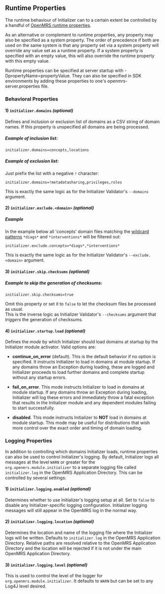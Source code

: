 ## Runtime Properties

The runtime behaviour of Initializer can to a certain extent be controlled by a handful of [OpenMRS runtime properties](https://wiki.openmrs.org/x/zhAz).

As an alternative or complement to runtime properties, any property may also be specified as a system property.
The order of precedence if both are used on the same system is that any property set via a system property will override any value set as a runtime property.
If a system property is specified with an empty value, this will also override the runtime property with this empty value.

Runtime properties can be specified at server startup with -DpropertyName=propertyValue.  They can also be specified in SDK environments by adding these
properties to one's openmrs-server.properties file.

### Behavioral Properties

#### 1) `initializer.domains` _(optional)_
Defines and inclusion or exclusion list of domains as a CSV string of domain names. If this property is unspecified all domains are being processed.
##### Example of inclusion list:
```
initializer.domains=concepts,locations
```
##### Example of exclusion list:
Just prefix the list with a negative `!` character:
```
initializer.domains=!metadatasharing,privileges,roles
```
This is exactly the same logic as for the Initializer Validator's `--domains` argument.
#### 2) `initializer.exclude.<domain>` _(optional)_
##### Example
In the example below all 'concepts' domain files matching the [wildcard patterns](https://commons.apache.org/proper/commons-io/apidocs/org/apache/commons/io/FilenameUtils.html#wildcardMatchOnSystem-java.lang.String-java.lang.String-) `*diags*` and `*interventions*` will be filtered out:
```
initializer.exclude.concepts=*diags*,*interventions*
```
This is exactly the same logic as for the Initializer Validator's `--exclude.<domain>` argument.
#### 3) `initializer.skip.checksums` _(optional)_
##### Example to skip the generation of checksums:
```
initializer.skip.checksums=true
```
Omit this property or set it to `false` to let the checksum files be processed as usual.
<br/>This is the inverse logic as Initializer Validator's `--checksums` argument that _triggers_ the generation of checksums.

#### 4) `initializer.startup.load` _(optional)_

Defines the _mode_ by which Initializer should load domains at startup by the Initializer module activator.
Valid options are:

* **continue_on_error** (default).  This is the default behavior if no option is specified.  It instructs Initializer 
  to load in domains at module startup.  If any domains throw an Exception during loading, these are logged and 
  Initializer proceeds to load further domains and complete startup without any startup errors.

* **fail_on_error**.  This mode instructs Initializer to load in domains at module startup.  If any domains throw an 
  Exception during loading, Initializer will log these errors and immediately throw a fatal exception that results in 
  the Initializer module and any dependent modules failing to start successfully.

* **disabled**.  This mode instructs Initializer to **NOT** load in domains at module startup.  This mode may be 
  useful for distributions that wish more control over the exact order and timing of domain loading.

### Logging Properties

In addition to controlling which domains Initializer loads, runtime properties can also be used to control Initializer's
logging. By default, Initializer logs all messages at the level `WARN` or greater for the  `org.openmrs.module.initializer`
to a separate logging file called `initializer.log` in the OpenMRS Application Directory. This can be controlled by several
settings:

#### 1) `initializer.logging.enabled` _(optional)_

Determines whether to use Initializer's logging setup at all. Set to `false` to disable any Initializer-specific logging
configuration. Initializer logging messages will still appear in the OpenMRS log in the normal way.

#### 2) `initializer.logging.location` _(optional)_

Determines the location and name of the logging file where the Initializer logs will be written. Defaults to `initializer.log`
in the OpenMRS Application Directory. Relative paths are resolved relative to the OpenMRS Application
Directory and the location will be rejected if it is not under the main OpenMRS Application Directory.

#### 3) `initializer.logging.level` _(optional)_

This is used to control the level of the logger for `org.openmrs.module.initializer`. It defaults to `WARN` but can be set to
any Log4J level desired.
